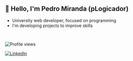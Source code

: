 ## 👋 Hello, I'm Pedro Miranda (pLogicador)

- University web developer, focused on programming
- I'm developing projects to improve skills


<div></br></div>



<p align="left"> <img src="https://komarev.com/ghpvc/?username=pLogicador&color=yellow" alt="Profile views" /> </p> 

[![LinkedIn](https://img.shields.io/badge/LinkedIn-0077B5?style=for-the-badge&logo=linkedin&logoColor=white)](https://www.linkedin.com/in/pedroesm/)

<!---
[![Top Langs](https://github-readme-stats.vercel.app/api/top-langs/?username=pLogicador&layout=pie)](https://github.com/anuraghazra/github-readme-stats)

---!>




<!---
## Technologies I use in my daily life

<div style= "display: inline_block"><br/>
  <img align= "center" alt= "C" src= "https://img.shields.io/badge/C-00599C?style=for-the-badge&logo=c&logoColor=white">
  <img align= "center" alt= "C++" src= "https://img.shields.io/badge/C%2B%2B-00599C?style=for-the-badge&logo=c%2B%2B&logoColor=white">
  <img align= "center" alt= "Python" src= "https://img.shields.io/badge/Python-14354C?style=for-the-badge&logo=python&logoColor=white">
  <img align= "center" alt= "HTML" src= "https://img.shields.io/badge/HTML-239120?style=for-the-badge&logo=html5&logoColor=white">


</div></br>

### My Frameworks
![Qt](https://img.shields.io/badge/Qt-%23217346.svg?style=for-the-badge&logo=Qt&logoColor=white)

<br></br>
!--->




<!--
**pLogicador/pLogicador** is a ✨ _special_ ✨ repository because its `README.md` (this file) appears on your GitHub profile.

Here are some ideas to get you started:

